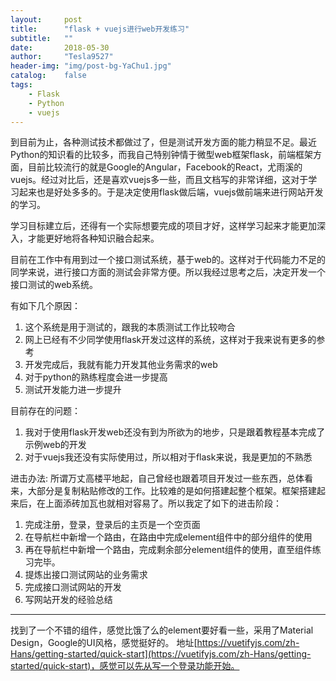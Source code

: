 ```yaml
---
layout:     post
title:      "flask + vuejs进行web开发练习"
subtitle:   ""
date:       2018-05-30
author:     "Tesla9527"
header-img: "img/post-bg-YaChu1.jpg"
catalog:    false
tags:
    - Flask
    - Python
    - vuejs
---
```


到目前为止，各种测试技术都做过了，但是测试开发方面的能力稍显不足。最近Python的知识看的比较多，而我自己特别钟情于微型web框架flask，前端框架方面，目前比较流行的就是Google的Angular，Facebook的React，尤雨溪的vuejs。经过对比后，还是喜欢vuejs多一些，而且文档写的非常详细，这对于学习起来也是好处多多的。于是决定使用flask做后端，vuejs做前端来进行网站开发的学习。

学习目标建立后，还得有一个实际想要完成的项目才好，这样学习起来才能更加深入，才能更好地将各种知识融合起来。

目前在工作中有用到过一个接口测试系统，基于web的。这样对于代码能力不足的同学来说，进行接口方面的测试会非常方便。所以我经过思考之后，决定开发一个接口测试的web系统。

有如下几个原因：
1. 这个系统是用于测试的，跟我的本质测试工作比较吻合
2. 网上已经有不少同学使用flask开发过这样的系统，这样对于我来说有更多的参考
3. 开发完成后，我就有能力开发其他业务需求的web
4. 对于python的熟练程度会进一步提高
5. 测试开发能力进一步提升

目前存在的问题：
1. 我对于使用flask开发web还没有到为所欲为的地步，只是跟着教程基本完成了示例web的开发
2. 对于vuejs我还没有实际使用过，所以相对于flask来说，我是更加的不熟悉

进击办法:
所谓万丈高楼平地起，自己曾经也跟着项目开发过一些东西，总体看来，大部分是复制粘贴修改的工作。比较难的是如何搭建起整个框架。框架搭建起来后，在上面添砖加瓦也就相对容易了。所以我定了如下的进击阶段：
1. 完成注册，登录，登录后的主页是一个空页面
2. 在导航栏中新增一个路由，在路由中完成element组件中的部分组件的使用
3. 再在导航栏中新增一个路由，完成剩余部分element组件的使用，直至组件练习完毕。
4. 提炼出接口测试网站的业务需求
5. 完成接口测试网站的开发
6. 写网站开发的经验总结

---

找到了一个不错的组件，感觉比饿了么的element要好看一些，采用了Material Design，Google的UI风格，感觉挺好的。
地址[https://vuetifyjs.com/zh-Hans/getting-started/quick-start](https://vuetifyjs.com/zh-Hans/getting-started/quick-start)，感觉可以先从写一个登录功能开始。